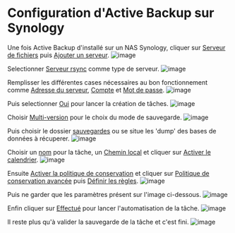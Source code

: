 # Configuration d'Active Backup sur Synology

Une fois Active Backup d'installé sur un NAS Synology, cliquer sur <ins>Serveur de fichiers</ins> puis <ins>Ajouter un serveur</ins>.
![image](https://github.com/user-attachments/assets/9ce729a9-1982-4137-a337-723c8c33a73e)

Selectionner <ins>Serveur rsync</ins> comme type de serveur.
![image](https://github.com/user-attachments/assets/04156fc7-802b-4e0b-9758-0bfe42df714a)

Remplisser les différentes cases nécessaires au bon fonctionnement comme <ins>Adresse du serveur</ins>, <ins>Compte</ins> et <ins> Mot de passe</ins>.
![image](https://github.com/user-attachments/assets/71e818b4-29a7-45e0-9854-f9f07d7c7195)

Puis selectionner <ins>Oui</ins> pour lancer la création de tâches.
![image](https://github.com/user-attachments/assets/fda6f680-f02a-42e3-990f-236202a8ddf8)

Choisir <ins>Multi-version</ins> pour le choix du mode de sauvegarde.
![image](https://github.com/user-attachments/assets/cec8a541-e734-4998-b402-1e6a5edab4c0)

Puis choisir le dossier <ins>sauvegardes</ins> ou se situe les 'dump' des bases de données à récuperer.
![image](https://github.com/user-attachments/assets/b1ab10b5-de39-4e84-9fd0-d955111c7fcc)

Choisir un <ins>nom</ins> pour la tâche, un <ins>Chemin local</ins> et cliquer sur <ins>Activer le calendrier</ins>.
![image](https://github.com/user-attachments/assets/42a1db76-bdbe-4c00-a057-de10c2239b84)

Ensuite <ins>Activer la politique de conservation</ins> et cliquer sur <ins>Politique de conservation avancée</ins> puis <ins>Définir les règles</ins>.
![image](https://github.com/user-attachments/assets/c66b6d18-e132-43f0-8ae3-9652b0f627c1)

Puis ne garder que les paramètres présent sur l'image ci-dessous.
![image](https://github.com/user-attachments/assets/27b42e05-c595-4151-9602-ab6ef1f75910)

Enfin cliquer sur <ins>Effectué</ins> pour lancer l'automatisation de la tâche.
![image](https://github.com/user-attachments/assets/fe84cb6e-7e24-4176-9a17-074fb79fda19)

Il reste plus qu'à valider la sauvegarde de la tâche et c'est fini.
![image](https://github.com/user-attachments/assets/3d30a00b-6097-4833-9109-c0d28fe2c985)
